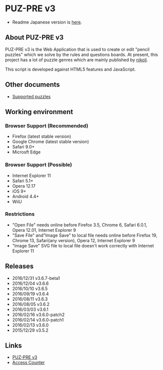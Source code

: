 # PUZ-PRE v3

* Readme Japanese version is [here](docs/ja/README.md).

## About PUZ-PRE v3

PUZ-PRE v3 is the Web Application that is used to create or edit "pencil puzzles" which we solve by the rules and questions boards.
At present, this project has a lot of puzzle genres which are mainly published by [nikoli][].

This script is developed against HTML5 features and JavaScript.

[nikoli]: http://nikoli.co.jp/

## Other documents
* [Supported puzzles](docs/en/SupportedPuzzles.md)

## Working environment

### Browser Support (Recommended)
* Firefox (latest stable version)
* Google Chrome (latest stable version)
* Safari 9.0+
* Microsft Edge

### Browser Support (Possible)
* Internet Explorer 11
* Safari 5.1+
* Opera 12.17
* iOS 9+
* Android 4.4+
* WiiU

### Restrictions
* "Open File" needs online before Firefox 3.5, Chrome 6, Safari 6.0.1, Opera 12.01, Internet Explorer 9
* "Save File" and"Image Save" to local file needs online before Firefox 19, Chrome 13, Safari(any version), Opera 12, Internet Explorer 9
* "Image Save" SVG file to local file doesn't work correctly with Internet Explorer 11

## Releases
* 2016/12/31 v3.6.7-beta1
* 2016/12/04 v3.6.6
* 2016/10/10 v3.6.5
* 2016/09/19 v3.6.4
* 2016/08/11 v3.6.3
* 2016/08/05 v3.6.2
* 2016/03/03 v3.6.1
* 2016/02/16 v3.6.0-patch2
* 2016/02/14 v3.6.0-patch1
* 2016/02/13 v3.6.0
* 2015/12/29 v3.5.2

## Links
* [PUZ-PRE v3](http://pzv.jp/)
* [Access Counter](http://log.pzv.jp/logview.php)
